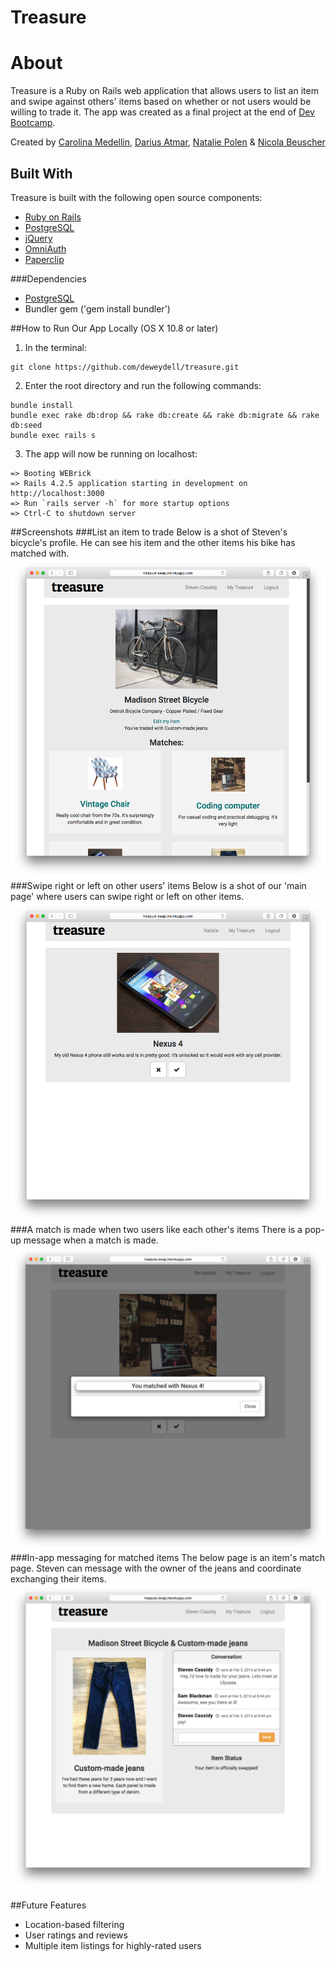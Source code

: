 # Treasure

# About

Treasure is a Ruby on Rails web application that allows users to list an item and swipe against others' items based on whether or not users would be willing to trade it. The app was created as a final project at the end of [Dev Bootcamp](http://devbootcamp.com/).

Created by [Carolina Medellin](http://github.com/caromedellin), [Darius Atmar](http://github.com/datmar), [Natalie Polen](http://github.com/nataliecodes) & [Nicola Beuscher](http://github.com/deweydell)

## Built With
Treasure is built with the following open source components:
- [Ruby on Rails](https://github.com/rails/rails)
- [PostgreSQL](http://www.postgresql.org/)
- [jQuery](http://jquery.com/)
- [OmniAuth](https://github.com/intridea/omniauth)
- [Paperclip](https://github.com/thoughtbot/paperclip)

###Dependencies
- [PostgreSQL](http://www.postgresql.org/)
- Bundler gem ('gem install bundler')

##How to Run Our App Locally (OS X 10.8 or later)
1. In the terminal:
~~~
git clone https://github.com/deweydell/treasure.git
~~~
2. Enter the root directory and run the following commands:
~~~
bundle install
bundle exec rake db:drop && rake db:create && rake db:migrate && rake db:seed
bundle exec rails s
~~~
3. The app will now be running on localhost:
~~~
=> Booting WEBrick
=> Rails 4.2.5 application starting in development on http://localhost:3000
=> Run `rails server -h` for more startup options
=> Ctrl-C to shutdown server
~~~

##Screenshots
###List an item to trade
Below is a shot of Steven's bicycle's profile. He can see his item and the other items his bike has matched with.
![My Treasure](screenshots/my-treasure.png)
###Swipe right or left on other users' items
Below is a shot of our 'main page' where users can swipe right or left on other items.
![Swipe Item](screenshots/swipe-page2.png)
###A match is made when two users like each other's items
There is a pop-up message when a match is made.
![Match Modal](screenshots/match-modal.png)
###In-app messaging for matched items
The below page is an item's match page. Steven can message with the owner of the jeans and coordinate exchanging their items.
![Match Messages](screenshots/message-page.png)

##Future Features
- Location-based filtering
- User ratings and reviews
- Multiple item listings for highly-rated users

